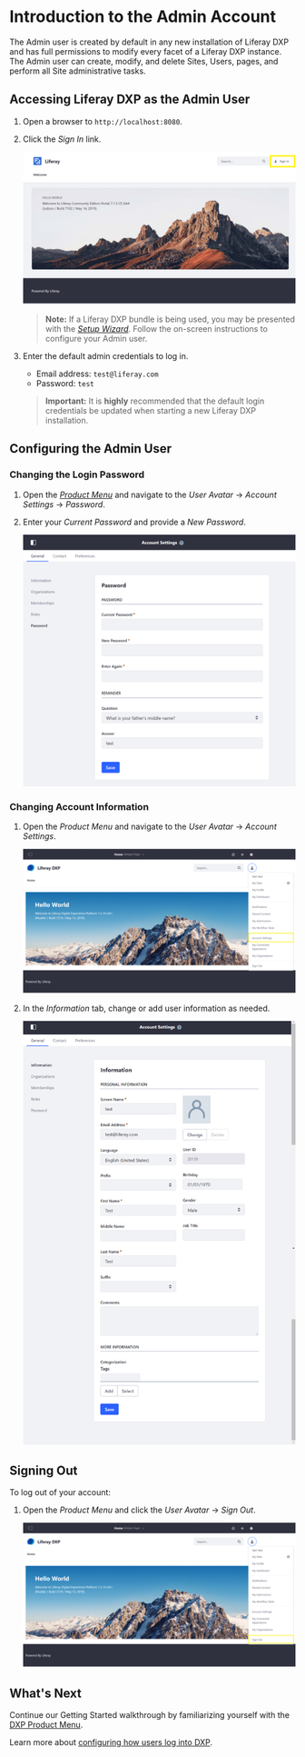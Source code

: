 # Introduction to the Admin Account

The Admin user is created by default in any new installation of Liferay DXP and has full permissions to modify every facet of a Liferay DXP instance. The Admin user can create, modify, and delete Sites, Users, pages, and perform all Site administrative tasks.

## Accessing Liferay DXP as the Admin User

1. Open a browser to `http://localhost:8080`.
1. Click the _Sign In_ link. <!-- Screenshot must be updated to latest 7.2 DXP -->

    ![Sign In Link](./introduction-to-the-admin-account/images/01.png "Sign In Link")

    > **Note:** If a Liferay DXP bundle is being used, you may be presented with the [_Setup Wizard_](https://help.liferay.com/hc/en-us/articles/360017896652-Installing-Liferay-DXP-#using-the-setup-wizard). Follow the on-screen instructions to configure your Admin user.

1. Enter the default admin credentials to log in.

    * Email address: `test@liferay.com`
    * Password: `test`

    > **Important:** It is **highly** recommended that the default login credentials be updated when starting a new Liferay DXP installation.

## Configuring the Admin User

### Changing the Login Password

1. Open the [_Product Menu_](./using-the-product-menu.md) and navigate to the _User Avatar_ -> _Account Settings_ -> _Password_.
1. Enter your _Current Password_ and provide a _New Password_.

    ![Setting a Password](./introduction-to-the-admin-account/images/04.png "Setting a Password")

### Changing Account Information

1. Open the _Product Menu_ and navigate to the _User Avatar_ -> _Account Settings_.

    ![Account Settings](./introduction-to-the-admin-account/images/02.png "Account Settings")

1. In the _Information_ tab, change or add user information as needed.

    ![Account Information](./introduction-to-the-admin-account/images/03.png "Account Information")

## Signing Out

To log out of your account:

1. Open the _Product Menu_ and click the _User Avatar_ -> _Sign Out_.

    ![Signing Out](./introduction-to-the-admin-account/images/05.png "Signing Out")

## What's Next

Continue our Getting Started walkthrough by familiarizing yourself with the [DXP Product Menu](./using-the-product-menu.md).

Learn more about [configuring how users log into DXP](../advanced-installation-and-upgrades/05-securing-liferay/02-configuring-authentication.md).
